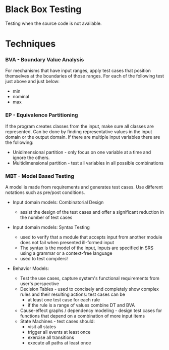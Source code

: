# Black Box Testing

Testing when the source code is not available.


# Techniques

### BVA - Boundary Value Analysis
For mechanisms that have input ranges, apply test cases that position themselves at the boundaries of those ranges. For each of the following test just above and just below:
* min
* nominal
* max

### EP - Equivalence Partitioning
If the program creates classes from the input, make sure all classes are represented. Can be done by finding representative values in the input domain or the output domain. If there are multiple input variables there are the following:
* Unidimensional partition - only focus on one variable at a time and ignore the others.
* Multidimensional partition - test all variables in all possible combinations

### MBT - Model Based Testing
A model is made from requirements and generates test cases. Use different notations such as pre/post conditions.
* Input domain models: Combinatorial Design
    * assist the design of the test cases and offer a significant reduction in the number of test cases
* Input domain models: Syntax Testing
    * used to verify that a module that accepts input from another module does not fail when presented ill-formed input
    * The syntax is the model of the input, Inputs are specified in SRS using a grammar or a context-free language
    * used to test compilers!

* Behavior Models:
    * Test the use cases, capture system's functional requirements from user's perspective
    * Decision Tables - used to concisely and completely show complex rules and their resulting actions: test cases can be 
        * at least one test case for each rule
        * if the rule is a range of values combine DT and BVA
    * Cause-effect graphs / dependency modeling - design test cases for functions that depend on a combination of more input items
    * State Machines - test cases should:
        * visit all states
        * trigger all events at least once
        * exercise all transitions
        * execute all paths at least once
    

